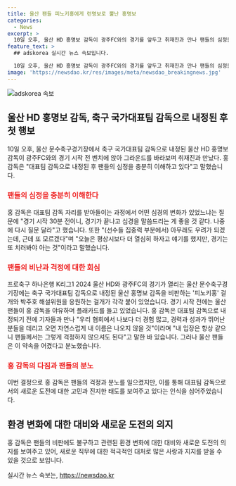 ```yaml
---
title: 울산 팬들 피노키홍에게 런명보로 뿔난 홍명보
categories:
  - News
excerpt: >
  10일 오후, 울산 HD 홍명보 감독이 광주FC와의 경기를 앞두고 취재진과 만나 팬들의 심정을 충분히 이해한다고 말했다. 그러나 울산 팬들은 그를 비판하여 피노키홍이라는 명칭을 붙이고, 플래카드를 들며 야유를 보냈다. 홍 감독은 대표팀 감독으로 내정되기 전 발언을 어겼다는 비난을 받았다. 
feature_text: >
  ## adskorea 실시간 뉴스 속보입니다.

  10일 오후, 울산 HD 홍명보 감독이 광주FC와의 경기를 앞두고 취재진과 만나 팬들의 심정을 충분히 이해한다고 말했다. 그러나 울산 팬들은 그를 비판하여 피노키홍이라는 명칭을 붙이고, 플래카드를 들며 야유를 보냈다. 홍 감독은 대표팀 감독으로 내정되기 전 발언을 어겼다는 비난을 받았다. 
image: 'https://newsdao.kr/res/images/meta/newsdao_breakingnews.jpg'
---
```


<p><img src="https://newsdao.kr/res/images/meta/newsdao_breakingnews.jpg" alt="adskorea 속보" /></p>

<h2 data-ke-size="size26">울산 HD 홍명보 감독, 축구 국가대표팀 감독으로 내정된 후 첫 행보</h2>

<p data-ke-size="size16">10일 오후, 울산 문수축구경기장에서 축구 국가대표팀 감독으로 내정된 울산 HD 홍명보 감독이 광주FC와의 경기 시작 전 벤치에 앉아 그라운드를 바라보며 취재진과 만났다. 홍 감독은 "대표팀 감독으로 내정된 후 팬들의 심정을 충분히 이해하고 있다"고 말했습니다.</p>

<h3><b><span style="color: #ee2323;">팬들의 심정을 충분히 이해한다</span></b></h3>

<p data-ke-size="size16">홍 감독은 대표팀 감독 자리를 받아들이는 과정에서 어떤 심경의 변화가 있었느냐는 질문에 "경기 시작 30분 전이니, 경기가 끝나고 심경을 말씀드리는 게 좋을 것 같다. 나중에 다시 질문 달라"고 했습니다. 또한 "(선수들 집중력 부분에서) 아무래도 우려가 되겠는데, 근데 또 모르겠다"며 "오늘은 평상시보다 더 열심히 하자고 얘기를 했지만, 경기는 또 치러봐야 아는 것"이라고 말했습니다.</p>

<h3><b><span style="color: #ee2323;">팬들의 비난과 걱정에 대한 회심</span></b></h3>

<p data-ke-size="size16">프로축구 하나은행 K리그1 2024 울산 HD와 광주FC의 경기가 열리는 울산 문수축구경기장에는 축구 국가대표팀 감독으로 내정된 울산 홍명보 감독을 비판하는 '피노키홍' 걸개와 박주호 해설위원을 응원하는 걸개가 각각 붙어 있었습니다. 경기 시작 전에는 울산 팬들이 홍 감독을 야유하며 플래카드를 들고 있었습니다. 홍 감독은 대표팀 감독으로 내정되기 전에 기자들과 만나 "우리 협회에서 나보다 더 경험 많고, 경력과 성과가 뛰어난 분들을 데리고 오면 자연스럽게 내 이름은 나오지 않을 것"이라며 "내 입장은 항상 같으니 팬들께서는 그렇게 걱정하지 않으셔도 된다"고 말한 바 있습니다. 그러나 울산 팬들은 이 약속을 어겼다고 분노했습니다.</p>

<h3><b><span style="color: #ee2323;">홍 감독의 다짐과 팬들의 분노</span></b></h3>

<p data-ke-size="size16">이번 결정으로 홍 감독은 팬들의 걱정과 분노를 일으켰지만, 이를 통해 대표팀 감독으로서의 새로운 도전에 대한 고민과 진지한 태도를 보여주고 있다는 인식을 심어주었습니다.</p>

<h2 data-ke-size="size26">환경 변화에 대한 대비와 새로운 도전의 의지</h2>

<p data-ke-size="size16">홍 감독은 팬들의 비판에도 불구하고 관련된 환경 변화에 대한 대비와 새로운 도전의 의지를 보여주고 있어, 새로운 직무에 대한 적극적인 대처로 많은 사랑과 지지를 받을 수 있을 것으로 보입니다.</p>
실시간 뉴스 속보는, <a href="https://newsdao.kr" rel="dofollow">https://newsdao.kr</a>


